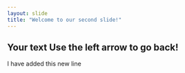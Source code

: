 ```yaml
---
layout: slide
title: "Welcome to our second slide!"
---
```

Your text
Use the left arrow to go back!
----
I have added this new line
